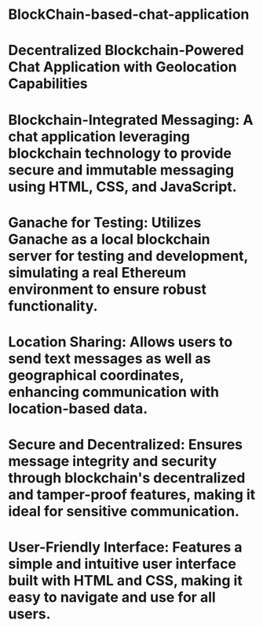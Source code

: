 # BlockChain-based-chat-application
# Decentralized Blockchain-Powered Chat Application with Geolocation Capabilities

#    Blockchain-Integrated Messaging: A chat application leveraging blockchain technology to provide secure and immutable messaging using HTML, CSS, and JavaScript.

#    Ganache for Testing: Utilizes Ganache as a local blockchain server for testing and development, simulating a real Ethereum environment to ensure robust functionality.

#    Location Sharing: Allows users to send text messages as well as geographical coordinates, enhancing communication with location-based data.

#    Secure and Decentralized: Ensures message integrity and security through blockchain's decentralized and tamper-proof features, making it ideal for sensitive communication.

#    User-Friendly Interface: Features a simple and intuitive user interface built with HTML and CSS, making it easy to navigate and use for all users.
